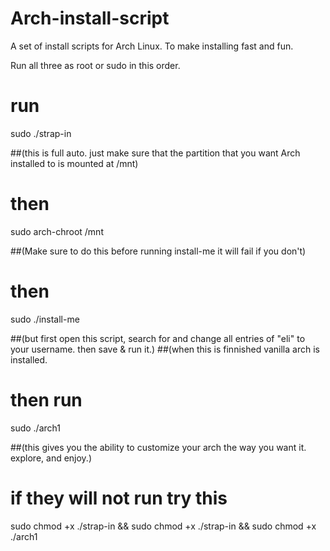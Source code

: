 # Arch-install-script
A set of install scripts for Arch Linux. To make installing fast and fun.

Run all three as root or sudo in this order.

# run 
sudo ./strap-in        

##(this is full auto. just make sure that the partition that you want Arch installed to is mounted at /mnt)

# then
sudo arch-chroot /mnt

##(Make sure to do this before running install-me it will fail if you don't)

# then
sudo ./install-me     

##(but first open this script, search for and change all entries of "eli" to your username. then save & run it.)
##(when this is finnished vanilla arch is installed.

# then run
sudo ./arch1        

##(this gives you the ability to customize your arch the way you want it. explore, and enjoy.)


# if they will not run try this

sudo chmod +x ./strap-in && sudo chmod +x ./strap-in && sudo chmod +x ./arch1
